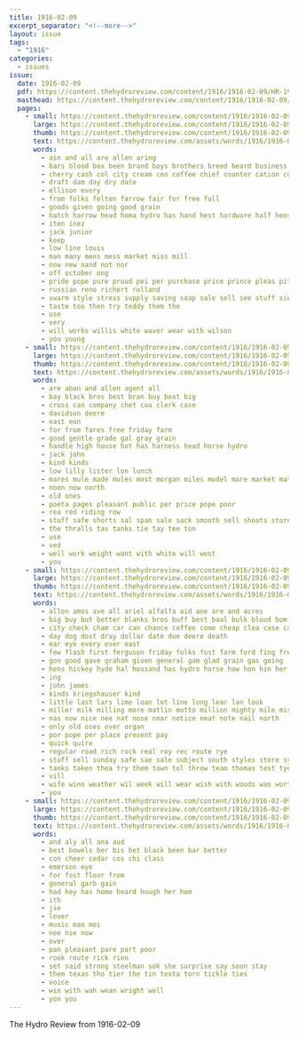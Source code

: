 ```yaml
---
title: 1916-02-09
excerpt_separator: "<!--more-->"
layout: issue
tags:
  - "1916"
categories:
  - issues
issue:
  date: 1916-02-09
  pdf: https://content.thehydroreview.com/content/1916/1916-02-09/HR-1916-02-09.pdf
  masthead: https://content.thehydroreview.com/content/1916/1916-02-09/masthead/HR-1916-02-09.jpg
  pages:
    - small: https://content.thehydroreview.com/content/1916/1916-02-09/small/HR-1916-02-09-01.jpg
      large: https://content.thehydroreview.com/content/1916/1916-02-09/large/HR-1916-02-09-01.jpg
      thumb: https://content.thehydroreview.com/content/1916/1916-02-09/thumbnails/HR-1916-02-09-01.jpg
      text: https://content.thehydroreview.com/assets/words/1916/1916-02-09/HR-1916-02-09-01.txt
      words:
        - ain and all are allen aring
        - bars blood box been brand boys brothers breed beard business big blades buy best breeding but basco barn bens
        - cherry cash col city cream con coffee chief counter cation come champion chin company candle caddo
        - draft dam day dry date
        - ellison every
        - from folks felton farrow fair for free full
        - goods given going good grain
        - hatch harrow head homa hydro has hand hest hardware half hensley
        - iten inez
        - jack junior
        - keep
        - low line louis
        - man many mens mess market miss mill
        - now new nand not nor
        - off october ong
        - pride pope pure proud pei per purchase price prince pleas pitzer
        - russian reno richert rolland
        - swarm style stress supply saving soap sale sell see stuff sie scott sake service state saturday shave special spring september seales
        - taste too then try teddy them the
        - use
        - very
        - will works willis white waver wear with wilson
        - you young
    - small: https://content.thehydroreview.com/content/1916/1916-02-09/small/HR-1916-02-09-02.jpg
      large: https://content.thehydroreview.com/content/1916/1916-02-09/large/HR-1916-02-09-02.jpg
      thumb: https://content.thehydroreview.com/content/1916/1916-02-09/thumbnails/HR-1916-02-09-02.jpg
      text: https://content.thehydroreview.com/assets/words/1916/1916-02-09/HR-1916-02-09-02.txt
      words:
        - are aban and allen agent all
        - bay black bros best bran buy boat big
        - cross can company chet coa clerk case
        - davidson deere
        - east eon
        - for from fares free friday farm
        - good gentle grade gal gray grain
        - handle high house hot has harness head horse hydro
        - jack john
        - kind kinds
        - low lilly lister lon lunch
        - mares mule made mules most morgan miles model mare market mate
        - noon now north
        - old ones
        - poeta pages pleasant public per price pope poor
        - rea red riding row
        - stuff safe shorts sal span sale sack smooth sell shoats store scott
        - the thralls tas tanks tie tay tee ton
        - use
        - ved
        - well work weight want with white will west
        - you
    - small: https://content.thehydroreview.com/content/1916/1916-02-09/small/HR-1916-02-09-03.jpg
      large: https://content.thehydroreview.com/content/1916/1916-02-09/large/HR-1916-02-09-03.jpg
      thumb: https://content.thehydroreview.com/content/1916/1916-02-09/thumbnails/HR-1916-02-09-03.jpg
      text: https://content.thehydroreview.com/assets/words/1916/1916-02-09/HR-1916-02-09-03.txt
      words:
        - allon amos ave all ariel alfalfa aid ane are and acres
        - big buy but better blanks bros buff best baal bulk blood bom baptist bull bring blacks bank brand butter bright bethel
        - city check cham car can chance coffee come cheap clea case cash clerk col constant credit corn cale church company condit cream
        - day dog dost dray dollar date due deere death
        - ear eye every ever east
        - few flash first ferguson friday folks fost farm ford fing fresh fei furnish from felton full for
        - gon good gave graham given general gam glad grain gas going
        - hens hickey hyde hal housand has hydro horse how hon hin her hay henry
        - ing
        - john james
        - kinds kriegshauser kind
        - little last lars lime loan lot line long lear lan look
        - miller milk milling more matlin motto million mighty mile miss must morgan miles made mildred mont mules morgans meal may market morning mach
        - nas now nice nee nat nose near notice neat note nail north
        - only old oses over organ
        - por pope per place present pay
        - quick quire
        - regular road rich rock real roy rec route rye
        - stuff sell sunday safe sae sale subject south styles store sylvester sturdy straight sarah silo sal short show sieg street see saturday station silk sales service spring serre seed sat
        - tanks taken thea try them town tol throw team thomas test tye thurs table ton then the tes tucker title than tobe trail
        - vill
        - wife winn weather wil week will wear wish with woods was worth well want west wheat wynne
        - you
    - small: https://content.thehydroreview.com/content/1916/1916-02-09/small/HR-1916-02-09-04.jpg
      large: https://content.thehydroreview.com/content/1916/1916-02-09/large/HR-1916-02-09-04.jpg
      thumb: https://content.thehydroreview.com/content/1916/1916-02-09/thumbnails/HR-1916-02-09-04.jpg
      text: https://content.thehydroreview.com/assets/words/1916/1916-02-09/HR-1916-02-09-04.txt
      words:
        - and aly all ana aud
        - best bowels ber bis bet black been bar better
        - con cheer cedar cos chi class
        - emerson eye
        - for fost floor from
        - general garb gain
        - had hey has home heard hough her hom
        - ith
        - jie
        - lever
        - music man moi
        - nee nie now
        - over
        - pan pleasant pare part poor
        - rook route rick rien
        - set said strong steelman sok she surprise say soon stay
        - them texas tho tier the tin testa torn tickle ties
        - voice
        - win with wah wean wright well
        - yon you
---
```


The Hydro Review from 1916-02-09

<!--more-->

